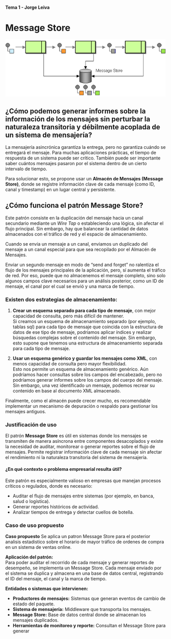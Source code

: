 **Tema 1 - Jorge Leiva**
# Message Store

![Message Store Diagram](./MessageStore.gif)

## ¿Cómo podemos generar informes sobre la información de los mensajes sin perturbar la naturaleza transitoria y débilmente acoplada de un sistema de mensajería?

La mensajería asincrónica garantiza la entrega, pero no garantiza cuándo se entregará el mensaje. Para muchas aplicaciones prácticas, el tiempo de respuesta de un sistema puede ser crítico. También puede ser importante saber cuántos mensajes pasaron por el sistema dentro de un cierto intervalo de tiempo.

Para solucionar esto, se propone usar un **Almacén de Mensajes (Message Store)**, donde se registre información clave de cada mensaje (como ID, canal y timestamp) en un lugar central y persistente.

## ¿Cómo funciona el patrón Message Store?

Este patrón consiste en la duplicación del mensaje hacia un canal secundario mediante un *Wire Tap* o estableciendo una lógica, sin afectar el flujo principal. Sin embargo, hay que balancear la cantidad de datos almacenados con el tráfico de red y el espacio de almacenamiento.

Cuando se envia un mensaje a un canal, enviamos un duplicado del mensaje a un canal especial para que sea recopilado por el Almacén de Mensajes.

Enviar un segundo mensaje en modo de “send and forget” no ralentiza el flujo de los mensajes principales de la aplicación, pero, sí aumenta el tráfico de red. Por eso, puede que no almacenemos el mensaje completo, sino solo algunos campos clave necesarios para un análisis posterior, como un ID de mensaje, el canal por el cual se envió y una marca de tiempo.

### Existen dos estrategias de almacenamiento:

1. **Crear un esquema separado para cada tipo de mensaje**, con mejor capacidad de consulta, pero más difícil de mantener.  
   Si creamos un esquema de almacenamiento separado (por ejemplo, tablas sql) para cada tipo de mensaje que coincida con la estructura de datos de ese tipo de mensaje, podriamos aplicar índices y realizar búsquedas complejas sobre el contenido del mensaje.
   Sin embargo, esto supone que tenemos una estructura de almacenamiento separada para cada tipo de mensaje.

2. **Usar un esquema genérico y guardar los mensajes como XML**, con menos capacidad de consulta pero mayor flexibilidad.  
   Esto nos permite un esquema de almacenamiento genérico. Aún podríamos hacer consultas sobre los campos del encabezado, pero no podríamos generar informes sobre los campos del cuerpo del mensaje. Sin embargo, una vez identificado un mensaje, podemos recrear su contenido en base al documento XML almacenado.

Finalmente, como el almacén puede crecer mucho, es recomendable implementar un mecanismo de depuración o respaldo para gestionar los mensajes antiguos.

### Justificación de uso

El patrón **Message Store** es útil en sistemas donde los mensajes se transmiten de manera asíncrona entre componentes desacoplados y existe la necesidad de auditar, monitorear o generar reportes sobre el flujo de mensajes. Permite registrar información clave de cada mensaje sin afectar el rendimiento ni la naturaleza transitoria del sistema de mensajería.

#### ¿En qué contexto o problema empresarial resulta útil?

Este patrón es especialmente valioso en empresas que manejan procesos críticos o regulados, donde es necesario:
- Auditar el flujo de mensajes entre sistemas (por ejemplo, en banca, salud o logística).
- Generar reportes históricos de actividad.
- Analizar tiempos de entrega y detectar cuellos de botella.

### Caso de uso propuesto

**Caso propuesto**
Se aplica un patron Message Store para el posterior analisis estadistico sobre el horario de mayor tráfico de ordenes de compra en un sistema de ventas online.

**Aplicación del patrón:**  
Para poder auditar el recorrido de cada mensaje y generar reportes de desempeño, se implementa un Message Store. Cada mensaje enviado por el sistema se duplica y almacena en una base de datos central, registrando el ID del mensaje, el canal y la marca de tiempo.

**Entidades o sistemas que intervienen:**
- **Productores de mensajes:** Sistemas que generan eventos de cambio de estado del paquete.
- **Sistema de mensajería:** Middleware que transporta los mensajes.
- **Message Store:** Base de datos central donde se almacenan los mensajes duplicados.
- **Herramientas de monitoreo y reporte:** Consultan el Message Store para generar
